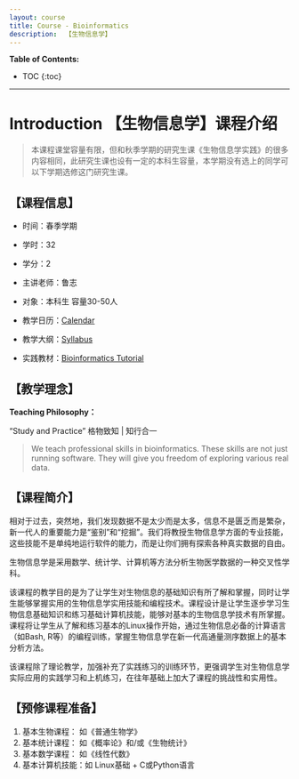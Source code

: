 ```yaml
---
layout: course
title: Course - Bioinformatics
description:  【生物信息学】
---
```


**Table of Contents:**

* TOC
{:toc}

---

# Introduction 【生物信息学】课程介绍

> 本课程课堂容量有限，但和秋季学期的研究生课《生物信息学实践》的很多内容相同，此研究生课也设有一定的本科生容量，本学期没有选上的同学可以下学期选修这门研究生课。



## 【课程信息】

* 时间：春季学期
* 学时：32
* 学分：2
* 主讲老师：鲁志
* 对象：本科生 容量30-50人

* 教学日历：[Calendar](cal.md)
* 教学大纲：[Syllabus](syllabus.md)
* 实践教材：[Bioinformatics Tutorial](https://book.ncrnalab.org)


## 【教学理念】

**Teaching Philosophy：**

“Study and Practice” 格物致知 | 知行合一

> We teach professional skills in bioinformatics. These skills are not just running software. They will give you freedom of exploring various real data.

## 【课程简介】

相对于过去，突然地，我们发现数据不是太少而是太多，信息不是匮乏而是繁杂，新一代人的重要能力是“鉴别”和“挖掘”。我们将教授生物信息学方面的专业技能， 这些技能不是单纯地运行软件的能力，而是让你们拥有探索各种真实数据的自由。

生物信息学是采用数学、统计学、计算机等方法分析生物医学数据的一种交叉性学科。

该课程的教学目的是为了让学生对生物信息的基础知识有所了解和掌握，同时让学生能够掌握实用的生物信息学实用技能和编程技术。课程设计是让学生逐步学习生物信息基础知识和练习基础计算机技能，能够对基本的生物信息学技术有所掌握。课程将让学生从了解和练习基本的Linux操作开始，通过生物信息必备的计算语言（如Bash, R等）的编程训练，掌握生物信息学在新一代高通量测序数据上的基本分析方法。

该课程除了理论教学，加强补充了实践练习的训练环节，更强调学生对生物信息学实际应用的实践学习和上机练习，在往年基础上加大了课程的挑战性和实用性。

## 【预修课程准备】

1. 基本生物课程： 如《普通生物学》
2. 基本统计课程： 如《概率论》和/或《生物统计》
3. 基本数学课程： 如《线性代数》
4. 基本计算机技能：如 Linux基础 + C或Python语言